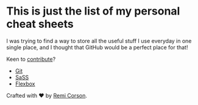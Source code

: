 # This is just the list of my personal cheat sheets
I was trying to find a way to store all the useful stuff I use everyday in one single place, and I thought that GitHub would be a perfect place for that!

Keen to [contribute](CONTRIBUTING.md)?

- [Git](https://github.com/corsonr/cheat-sheets/blob/master/git.md)
- [SaSS](https://github.com/corsonr/cheat-sheets/blob/master/sass.md)
- [Flexbox](https://github.com/corsonr/cheat-sheets/blob/master/css-flexbox.md)

Crafted with ♥ by [Remi Corson](http://remicorson.com). 
